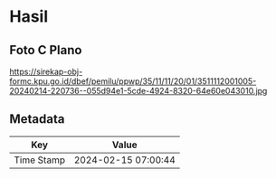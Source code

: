 # Hasil

## Foto C Plano

https://sirekap-obj-formc.kpu.go.id/dbef/pemilu/ppwp/35/11/11/20/01/3511112001005-20240214-220736--055d94e1-5cde-4924-8320-64e60e043010.jpg


## Metadata

| Key        | Value               |
| ---------- | ------------------- |
| Time Stamp | 2024-02-15 07:00:44 |



